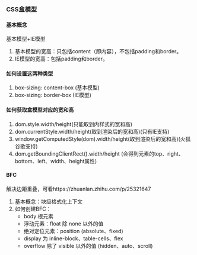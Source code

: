 ### CSS盒模型
#### 基本概念
基本模型+IE模型  
1. 基本模型的宽高：只包括content（即内容），不包括padding和border。  
2. IE模型的宽高：包括padding和border。
#### 如何设置这两种类型
1. box-sizing: content-box (基本模型)
2. box-sizing: border-box (IE模型)
#### 如何获取盒模型对应的宽和高
1. dom.style.width/height(只能取到内样式的宽和高)
2. dom.currentStyle.width/height(取到渲染后的宽和高)(只有IE支持)
3. window.getComputedStyle(dom).width/height(取到渲染后的宽和高)(火狐谷歌支持)
4. dom.getBoundingClientRect().width/height (会得到元素的top、right、bottom、left、width、height属性)
#### BFC
解决边距重叠，可看https://zhuanlan.zhihu.com/p/25321647
1. 基本概念：块级格式化上下文
2. 如何创建BFC：
    * body 根元素
    * 浮动元素：float 除 none 以外的值
    * 绝对定位元素：position (absolute、fixed)
    * display 为 inline-block、table-cells、flex
    * overflow 除了 visible 以外的值 (hidden、auto、scroll)